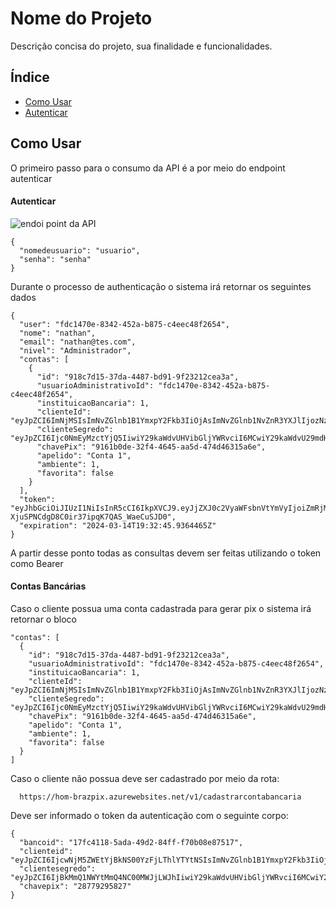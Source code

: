 # Nome do Projeto

Descrição concisa do projeto, sua finalidade e funcionalidades.

## Índice


- [Como Usar](#como-usar)
- [Autenticar](#autenticar)


## Como Usar

O primeiro passo para o consumo da API é a por meio do endpoint autenticar

#### Autenticar

![endoi point da API](https://github.com/Brazpix/Documentacao/assets/7662248/0ebe487f-75fd-41c6-9c93-60cc52bfcb19)

```exemplo
{
  "nomedeusuario": "usuario",
  "senha": "senha"
}
```

Durante o processo de authenticação o sistema irá retornar os seguintes dados

```
{
  "user": "fdc1470e-8342-452a-b875-c4eec48f2654",
  "nome": "nathan",
  "email": "nathan@tes.com",
  "nivel": "Administrador",
  "contas": [
    {
      "id": "918c7d15-37da-4487-bd91-9f23212cea3a",
      "usuarioAdministrativoId": "fdc1470e-8342-452a-b875-c4eec48f2654",
      "instituicaoBancaria": 1,
      "clienteId": "eyJpZCI6ImNjMSIsImNvZGlnb1B1YmxpY2Fkb3IiOjAsImNvZGlnb1NvZnR3YXJlIjozNzU4OCwic2VxdWVuY2lhbEluc3RhbGFjYW8iOjF9",
      "clienteSegredo": "eyJpZCI6Ijc0NmEyMzctYjQ5IiwiY29kaWdvUHVibGljYWRvciI6MCwiY29kaWdvU29mdHdhcmUiOjM3NTg4LCJzZXF1ZW5jaWFsSW5zdGFsYWNhbyI6MSwic2VxdWVuY2lhbENyZWRlbmNpYWwiOjEsImFtYmllbnRlIjoicHJvZHVjYW8iLCJpYXQiOjE2NzExMTkwMTk4MDJ9",
      "chavePix": "9161b0de-32f4-4645-aa5d-474d46315a6e",
      "apelido": "Conta 1",
      "ambiente": 1,
      "favorita": false
    }
  ],
  "token": "eyJhbGciOiJIUzI1NiIsInR5cCI6IkpXVCJ9.eyJjZXJ0c2VyaWFsbnVtYmVyIjoiZmRjMTQ3MGUtODM0Mi00NTJhLWI4NzUtYzRlZWM0OGYyNjU0IiwibmFtZSI6Im5hdGhhbiIsInJvbGUiOiJBZG1pbmlzdHJhZG9yIiwiaHR0cDovL3NjaGVtYXMubWljcm9zb2Z0LmNvbS93cy8yMDA4LzA2L2lkZW50aXR5L2NsYWltcy9leHBpcmF0aW9uIjoiMy8xNC8yMDI0IDc6MzI6NDUgUE0iLCJuYmYiOjE3MDk4Mzk5NjUsImV4cCI6MTcxMDQ0NDc2NSwiaWF0IjoxNzA5ODM5OTY1fQ.VAvZdvi-XjuSPNCdgD8C0ir37ipqK7QAS_WaeCuSJD0",
  "expiration": "2024-03-14T19:32:45.9364465Z"
}
```

A partir desse ponto todas as consultas devem ser feitas utilizando o token como Bearer

#### Contas Bancárias

Caso o cliente possua uma conta cadastrada para gerar pix o sistema irá retornar o bloco 

```
"contas": [
  {
    "id": "918c7d15-37da-4487-bd91-9f23212cea3a",
    "usuarioAdministrativoId": "fdc1470e-8342-452a-b875-c4eec48f2654",
    "instituicaoBancaria": 1,
    "clienteId": "eyJpZCI6ImNjMSIsImNvZGlnb1B1YmxpY2Fkb3IiOjAsImNvZGlnb1NvZnR3YXJlIjozNzU4OCwic2VxdWVuY2lhbEluc3RhbGFjYW8iOjF9",
    "clienteSegredo": "eyJpZCI6Ijc0NmEyMzctYjQ5IiwiY29kaWdvUHVibGljYWRvciI6MCwiY29kaWdvU29mdHdhcmUiOjM3NTg4LCJzZXF1ZW5jaWFsSW5zdGFsYWNhbyI6MSwic2VxdWVuY2lhbENyZWRlbmNpYWwiOjEsImFtYmllbnRlIjoicHJvZHVjYW8iLCJpYXQiOjE2NzExMTkwMTk4MDJ9",
    "chavePix": "9161b0de-32f4-4645-aa5d-474d46315a6e",
    "apelido": "Conta 1",
    "ambiente": 1,
    "favorita": false
  }
]
```


Caso o cliente não possua deve ser cadastrado por meio da rota:

```
  https://hom-brazpix.azurewebsites.net/v1/cadastrarcontabancaria
```

Deve ser informado o token da autenticação com o seguinte corpo: 

```
{
  "bancoid": "17fc4118-5ada-49d2-84ff-f70b08e87517",
  "clienteid": "eyJpZCI6IjcwNjM5ZWEtYjBkNS00YzFjLThlYTYtNSIsImNvZGlnb1B1YmxpY2Fkb3IiOjAsImNvZGlnb1NvZnR3YXJlIjo0MTA0Miwic2VxdWVuY2lhbEluc3RhbGFjYW8iOjF9",
  "clientesegredo": "eyJpZCI6IjBkMmQ1NWYtMmQ4NC00MWJjLWJhIiwiY29kaWdvUHVibGljYWRvciI6MCwiY29kaWdvU29mdHdhcmUiOjQxMDQyLCJzZXF1ZW5jaWFsSW5zdGFsYWNhbyI6MSwic2VxdWVuY2lhbENyZWRlbmNpYWwiOjEsImFtYmllbnRlIjoiaG9tb2xvZ2FjYW8iLCJpYXQiOjE2NTk2MjgzNjIxNjh9",
  "chavepix": "28779295827"
}
```
